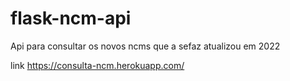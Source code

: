 # flask-ncm-api
Api para consultar os novos ncms que a sefaz atualizou em 2022

link https://consulta-ncm.herokuapp.com/
